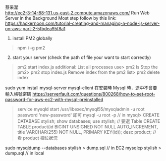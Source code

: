 蔡采潔
</br>http://ec2-3-14-88-131.us-east-2.compute.amazonaws.com/
Run Web Server in the Background
Most step follow by this link:
https://hackernoon.com/tutorial-creating-and-managing-a-node-js-server-on-aws-part-2-5fbdea95f8a1
1. install PM2 globally
> npm i -g pm2
2. start your server (check the path of file your want to start correctly)
> pm2 start index.js
additional:
List all processes use> pm2 ls
Stop the pm2> pm2 stop index.js
Remove index from the pm2 list> pm2 delete index

sudo yum install mysql-server mysql-client
在安裝時 Mysql 時，途中不會要輸入帳號密碼
https://serverfault.com/questions/800268/how-to-set-root-password-for-aws-ec2-with-mysql-preinstalled
> service mysqld start
> /usr/libexec/mysql55/mysqladmin -u root password 'new-password'
即可
mysql -u root -p
// in mysql>
CREATE DATABASE stylish;
show databases;
use stylish; // 要選 Table
CREATE TABLE product(id BIGINT UNSIGNED NOT NULL AUTO_INCREMENT, title VARCHAR(255) NOT NULL, PRIMARY KEY(id));
desc product; // 看 product 欄位狀況

sudo mysqldump --databases stylish > dump.sql // in EC2
mysqlcp stylish > dump.sql // in local

